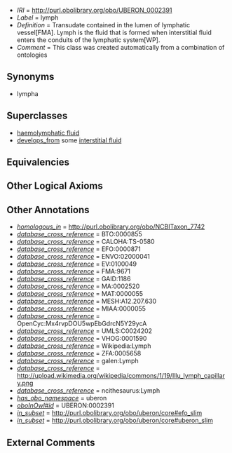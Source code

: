  * *IRI* = http://purl.obolibrary.org/obo/UBERON_0002391
 * *Label* = lymph
 * *Definition* = Transudate contained in the lumen of lymphatic vessel[FMA]. Lymph is the fluid that is formed when interstitial fluid enters the conduits of the lymphatic system[WP].
 * *Comment* = This class was created automatically from a combination of ontologies

## Synonyms

 * lympha

## Superclasses

 * [haemolymphatic fluid](../../UBERON/79/UBERON_0000179.md)
 * [develops_from](../../RO/02/RO_0002202.md) some [interstitial fluid](../../UBERON/13/UBERON_0000913.md)

## Equivalencies


## Other Logical Axioms


## Other Annotations

 * *[homologous_in](../../core#homologous/in/core#homologous_in.md)* = http://purl.obolibrary.org/obo/NCBITaxon_7742
 * *[database_cross_reference](../../ef/oboInOwl#hasDbXref.md)* = BTO:0000855
 * *[database_cross_reference](../../ef/oboInOwl#hasDbXref.md)* = CALOHA:TS-0580
 * *[database_cross_reference](../../ef/oboInOwl#hasDbXref.md)* = EFO:0000871
 * *[database_cross_reference](../../ef/oboInOwl#hasDbXref.md)* = ENVO:02000041
 * *[database_cross_reference](../../ef/oboInOwl#hasDbXref.md)* = EV:0100049
 * *[database_cross_reference](../../ef/oboInOwl#hasDbXref.md)* = FMA:9671
 * *[database_cross_reference](../../ef/oboInOwl#hasDbXref.md)* = GAID:1186
 * *[database_cross_reference](../../ef/oboInOwl#hasDbXref.md)* = MA:0002520
 * *[database_cross_reference](../../ef/oboInOwl#hasDbXref.md)* = MAT:0000055
 * *[database_cross_reference](../../ef/oboInOwl#hasDbXref.md)* = MESH:A12.207.630
 * *[database_cross_reference](../../ef/oboInOwl#hasDbXref.md)* = MIAA:0000055
 * *[database_cross_reference](../../ef/oboInOwl#hasDbXref.md)* = OpenCyc:Mx4rvpDOU5wpEbGdrcN5Y29ycA
 * *[database_cross_reference](../../ef/oboInOwl#hasDbXref.md)* = UMLS:C0024202
 * *[database_cross_reference](../../ef/oboInOwl#hasDbXref.md)* = VHOG:0001590
 * *[database_cross_reference](../../ef/oboInOwl#hasDbXref.md)* = Wikipedia:Lymph
 * *[database_cross_reference](../../ef/oboInOwl#hasDbXref.md)* = ZFA:0005658
 * *[database_cross_reference](../../ef/oboInOwl#hasDbXref.md)* = galen:Lymph
 * *[database_cross_reference](../../ef/oboInOwl#hasDbXref.md)* = http://upload.wikimedia.org/wikipedia/commons/1/19/Illu_lymph_capillary.png
 * *[database_cross_reference](../../ef/oboInOwl#hasDbXref.md)* = ncithesaurus:Lymph
 * *[has_obo_namespace](../../ce/oboInOwl#hasOBONamespace.md)* = uberon
 * *[oboInOwl#id](../../id/oboInOwl#id.md)* = UBERON:0002391
 * *[in_subset](../../et/oboInOwl#inSubset.md)* = http://purl.obolibrary.org/obo/uberon/core#efo_slim
 * *[in_subset](../../et/oboInOwl#inSubset.md)* = http://purl.obolibrary.org/obo/uberon/core#uberon_slim

## External Comments

